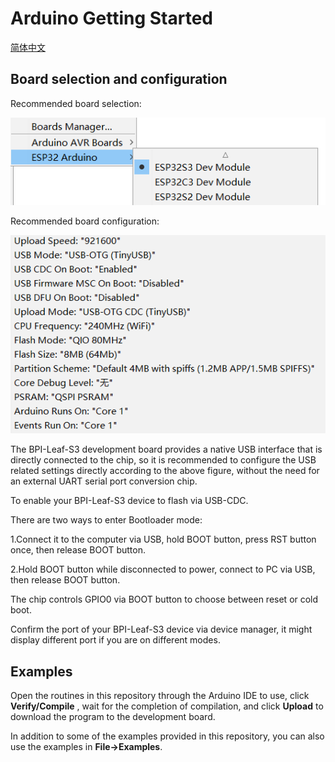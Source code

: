# Arduino Getting Started

[简体中文](readme_zh.md)

## Board selection and configuration

Recommended board selection:

![](media/board_selection_en.png)

Recommended board configuration:

![](media/board_configuration.png)

The BPI-Leaf-S3 development board provides a native USB interface that is directly connected to the chip, so it is recommended to configure the USB related settings directly according to the above figure, without the need for an external UART serial port conversion chip.

To enable your BPI-Leaf-S3 device to flash via USB-CDC.

There are two ways to enter Bootloader mode:

1.Connect it to the computer via USB, hold BOOT button, press RST button once, then release BOOT button.

2.Hold BOOT button while disconnected to power, connect to PC via USB, then release BOOT button.

The chip controls GPIO0 via BOOT button to choose between reset or cold boot.

Confirm the port of your BPI-Leaf-S3 device via device manager, it might display different port if you are on different modes.

## Examples

Open the routines in this repository through the Arduino IDE to use, click **Verify/Compile** , wait for the completion of compilation, and click **Upload** to download the program to the development board.

In addition to some of the examples provided in this repository, you can also use the examples in **File→Examples**.